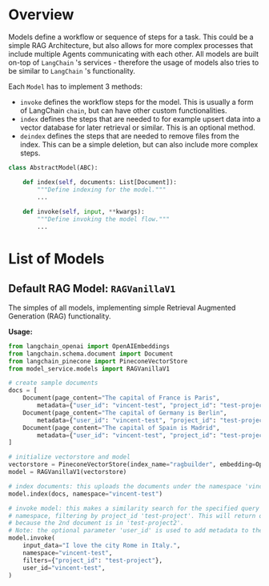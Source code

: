 # Overview
Models define a workflow or sequence of steps for a task. This could be a simple RAG Architecture, but also allows for more complex processes that include multiple Agents communicating with each other. All models are built on-top of `LangChain` 's services - therefore the usage of models also tries to be similar to `LangChain` 's functionality.

Each `Model` has to implement 3 methods: 

- `invoke` defines the workflow steps for the model. This is usually a form of LangChain `chain`, but can have other custom functionalities.
- `index` defines the steps that are needed to for example upsert data into a vector database for later retrieval or similar. This is an optional method.
- `deindex` defines the steps that are needed to remove files from the index. This can be a simple deletion, but can also include more complex steps.

```python
class AbstractModel(ABC):

    def index(self, documents: List[Document]):
        """Define indexing for the model."""
        ...
        
    def invoke(self, input, **kwargs):
        """Define invoking the model flow."""
        ...
```
# List of Models
## Default RAG Model: `RAGVanillaV1` 
The simples of all models, implementing simple Retrieval Augmented Generation (RAG) functionality.

**Usage:**
```python
from langchain_openai import OpenAIEmbeddings
from langchain.schema.document import Document
from langchain_pinecone import PineconeVectorStore 
from model_service.models import RAGVanillaV1

# create sample documents
docs = [
    Document(page_content="The capital of France is Paris",
        metadata={"user_id": "vincent-test", "project_id": "test-project", "page": "1"}),
    Document(page_content="The capital of Germany is Berlin",
        metadata={"user_id": "vincent-test", "project_id": "test-project2", "page": "2"}),
    Document(page_content="The capital of Spain is Madrid",
        metadata={"user_id": "vincent-test", "project_id": "test-project", "page": "1"}),
]

# initialize vectorstore and model
vectorstore = PineconeVectorStore(index_name="ragbuilder", embedding=OpenAIEmbeddings())
model = RAGVanillaV1(vectorstore)

# index documents: this uploads the documents under the namespace 'vincent-test' to pinecone
model.index(docs, namespace="vincent-test")

# invoke model: this makes a similarity search for the specified query in the 'vincent-test'
# namespace, filtering by project_id 'test-project'. This will return only 2 of the documents
# because the 2nd document is in 'test-project2'.
# Note: the optional parameter 'user_id' is used to add metadata to the LangSmith trace.
model.invoke(
    input_data="I love the city Rome in Italy.",
    namespace="vincent-test",
    filters={"project_id": "test-project"},
    user_id="vincent-test",
)
```